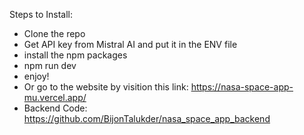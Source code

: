 Steps to Install: 
* Clone the repo
* Get API key from Mistral AI and put it in the ENV file
* install the npm packages
* npm run dev
* enjoy!
* Or go to the website by visition this link: https://nasa-space-app-mu.vercel.app/
* Backend Code: https://github.com/BijonTalukder/nasa_space_app_backend
